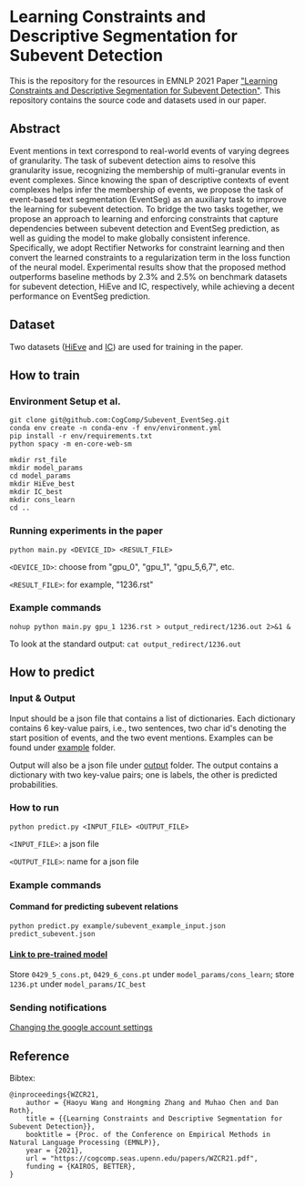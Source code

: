# Learning Constraints and Descriptive Segmentation for Subevent Detection

This is the repository for the resources in EMNLP 2021 Paper ["Learning Constraints and Descriptive Segmentation for Subevent Detection"](https://arxiv.org/pdf/2109.06316.pdf). This repository contains the source code and datasets used in our paper.

## Abstract

Event mentions in text correspond to real-world events of varying degrees of granularity. The task of subevent detection aims to resolve this granularity issue, recognizing the membership of multi-granular events in event complexes. Since knowing the span of descriptive contexts of event complexes helps infer the membership of events, we propose the task of event-based text segmentation (EventSeg) as an auxiliary task to improve the learning for subevent detection. To bridge the two tasks together, we propose an approach to learning and enforcing constraints that capture dependencies between subevent detection and EventSeg prediction, as well as guiding the model to make globally consistent inference. Specifically, we adopt Rectifier Networks for constraint learning and then convert the learned constraints to a regularization term in the loss function of the neural model. Experimental results show that the proposed method outperforms baseline methods by 2.3% and 2.5% on benchmark datasets for subevent detection, HiEve and IC, respectively, while achieving a decent performance on EventSeg prediction. 

## Dataset

Two datasets ([HiEve](https://github.com/CogComp/Subevent_EventSeg/tree/main/hievents_v2) and [IC](https://github.com/CogComp/Subevent_EventSeg/tree/main/IC)) are used for training in the paper. 

## How to train
### Environment Setup et al.
```
git clone git@github.com:CogComp/Subevent_EventSeg.git
conda env create -n conda-env -f env/environment.yml
pip install -r env/requirements.txt
python spacy -m en-core-web-sm

mkdir rst_file
mkdir model_params
cd model_params
mkdir HiEve_best
mkdir IC_best
mkdir cons_learn
cd ..
```
### Running experiments in the paper
`python main.py <DEVICE_ID> <RESULT_FILE>`

`<DEVICE_ID>`: choose from "gpu_0", "gpu_1", "gpu_5,6,7", etc.

`<RESULT_FILE>`: for example, "1236.rst"

### Example commands 
`nohup python main.py gpu_1 1236.rst > output_redirect/1236.out 2>&1 &`

To look at the standard output: `cat output_redirect/1236.out`

## How to predict

### Input & Output

Input should be a json file that contains a list of dictionaries. Each dictionary contains 6 key-value pairs, i.e., two sentences, two char id's denoting the start position of events, and the two event mentions. Examples can be found under [example](https://github.com/CogComp/Subevent_EventSeg/tree/main/example) folder.

Output will also be a json file under [output](https://github.com/CogComp/Subevent_EventSeg/tree/main/output) folder. The output contains a dictionary with two key-value pairs; one is labels, the other is predicted probabilities.

### How to run 
`python predict.py <INPUT_FILE> <OUTPUT_FILE>`

`<INPUT_FILE>`: a json file

`<OUTPUT_FILE>`: name for a json file

### Example commands
#### Command for predicting subevent relations
`python predict.py example/subevent_example_input.json predict_subevent.json`

#### [Link to pre-trained model](https://drive.google.com/drive/folders/1T_lOE75mzK86NzEhWDxC9rHKEdVc1_KB?usp=sharing)

Store `0429_5_cons.pt`, `0429_6_cons.pt` under `model_params/cons_learn`; store `1236.pt` under `model_params/IC_best`

### Sending notifications
[Changing the google account settings](https://www.google.com/settings/security/lesssecureapps)
## Reference
Bibtex:
```
@inproceedings{WZCR21,
    author = {Haoyu Wang and Hongming Zhang and Muhao Chen and Dan Roth},
    title = {{Learning Constraints and Descriptive Segmentation for Subevent Detection}},
    booktitle = {Proc. of the Conference on Empirical Methods in Natural Language Processing (EMNLP)},
    year = {2021},
    url = "https://cogcomp.seas.upenn.edu/papers/WZCR21.pdf",
    funding = {KAIROS, BETTER},
}
```

